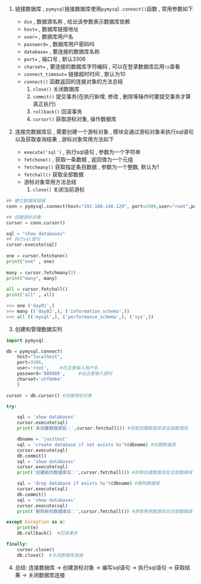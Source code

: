 
1. 链接数据库  , `pymysql`链接数据库使用`pymysql.connect()`函数 , 常用参数如下
	- `dsn` , 数据源名称 , 给出该参数表示数据库依赖
	- `host=` , 数据库链接地址
	- `user=` , 数据库用户名 
	- `password=` , 数据库用户密码吗
	- `database=` , 要连接的数据库名称
	- `port=` , 端口号 , 默认3306
	- `charset=` , 要连接的数据库字符编码 , 可以在登录数据库后用`\s`查看
	- `connect_timeout=` 链接超时时间 , 默认为10
	- `connect()` 函数返回的连接对象的方法总结
		 1. `close()` 关闭数据库
		 2. `commit()` 提交事务(在执行新增, 修改 , 删除等操作时要提交事务才算真正执行)
		 3. `rollback()` 回滚事务
		 4. `cursor()` 获取游标对象, 操作数据库
		 
2. 连接完数据库后 , 需要创建一个游标对象 , 模块会通过游标对象来执行sql语句以及获取查询结果 , 游标对象常用方法如下
	- `execute('sql')` , 执行sql语句 , 参数为一个字符串
	- `fetchone()` , 获取一条数据 , 返回值为一个元组
	- `fetchmany()` 获取指定条目数据 , 参数为一个整数, 默认为1
	- `fetchall()` 获取全部数据
	- 游标对象常用方法总结
		1. `close()` 关闭当前游标
```python
## 建立数据库链接
conn = pymysql.connect(host="192.168.148.129", port=3306,user="root",password='123456',charset='utf8')

## 创建游标对象
cursor = conn.cursor()

sql = "show databases"
## 执行sql语句
cursor.execute(sql)  
  
one = cursor.fetchone()  
print("one" , one)  
  
many = cursor.fetchmany(2)  
print("many", many)  
  
all = cursor.fetchall()  
print("all" , all)

>>> one ('day01',)
>>> many (('day02',), ('information_schema',))
>>> all (('mysql',), ('performance_schema',), ('sys',))
```

3. 创建和管理数据实列
```python
import pymysql

db = pymysql.connect(
    host="localhost", 
    port=3306,
    user='root',    #在这里输入用户名
    password='888888',     #在这里输入密码
    charset='utf8mb4' 
    )

cursor = db.cursor() #创建游标对象

try:

    sql = 'show databases' 
    cursor.execute(sql)
    print('未创建数据库前：',cursor.fetchall()) #获取创建数据库前全部数据库

    dbname = 'justtest'
    sql = 'create database if not exists %s'%(dbname) #创建数据库
    cursor.execute(sql)
    db.commit()
    sql = 'show databases' 
    cursor.execute(sql)
    print('创建新的数据库后：',cursor.fetchall()) #获取创建数据库后全部数据库

    sql = 'drop database if exists %s'%(dbname) #删除数据库
    cursor.execute(sql)
    db.commit()
    sql = 'show databases' 
    cursor.execute(sql)
    print('删除新的数据库后：',cursor.fetchall()) #获取删除数据库后全部数据库

except Exception as e:
    print(e)
    db.rollback()  #回滚事务

finally:
    cursor.close() 
    db.close()  #关闭数据库连接

```

4. 总结: 连接数据库 -> 创建游标对象 -> 编写sql语句 -> 执行sql语句 -> 获取结果 -> 关闭数据库连接